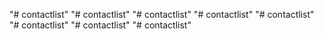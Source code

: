 "# contactlist" 
"# contactlist" 
"# contactlist" 
"# contactlist" 
"# contactlist" 
"# contactlist" 
"# contactlist" 
"# contactlist" 
